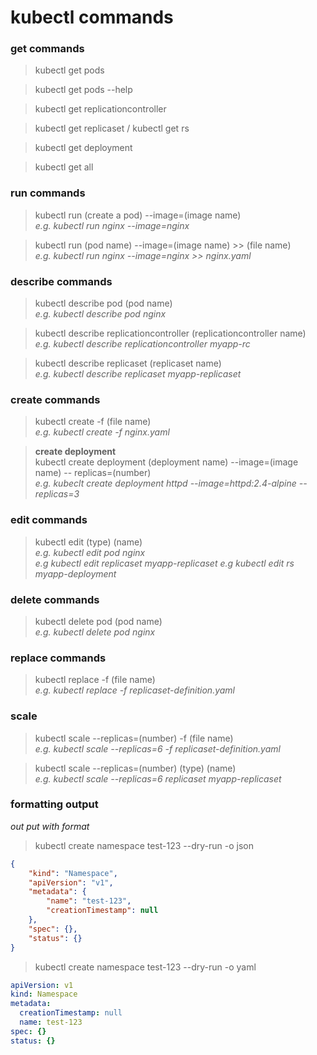# kubectl commands


### get commands
> kubectl get pods

> kubectl get pods --help

> kubectl get replicationcontroller

> kubectl get replicaset / kubectl get rs

> kubectl get deployment

> kubectl get all

### run commands
> kubectl run (create a pod) --image=(image name) </br>
*e.g. kubectl run nginx --image=nginx*

> kubectl run (pod name) --image=(image name) >> (file name) </br>
*e.g. kubectl run nginx --image=nginx >> nginx.yaml*

### describe commands
> kubectl describe pod (pod name) </br>
*e.g. kubectl describe pod nginx*

> kubectl describe replicationcontroller (replicationcontroller name) </br>
*e.g. kubectl describe replicationcontroller myapp-rc*

> kubectl describe replicaset (replicaset name) </br>
*e.g. kubectl describe replicaset myapp-replicaset*

### create commands
> kubectl create -f (file name) </br> 
*e.g. kubectl create -f nginx.yaml*

> **create deployment** </br>
> kubectl create deployment (deployment name) --image=(image name) -- replicas=(number)</br>
*e.g. kubeclt create deployment httpd --image=httpd:2.4-alpine --replicas=3*


### edit commands
> kubectl edit (type) (name) </br>
*e.g. kubectl edit pod nginx </br>*
*e.g kubectl edit replicaset myapp-replicaset*
*e.g kubectl edit rs myapp-deployment*
### delete commands
> kubectl delete pod (pod name) </br>
*e.g. kubectl delete pod nginx*


### replace commands
> kubectl replace -f (file name) </br>
*e.g. kubectl replace -f replicaset-definition.yaml*


### scale
> kubectl scale --replicas=(number) -f (file name) </br>
*e.g. kubectl scale --replicas=6 -f replicaset-definition.yaml*

> kubectl scale --replicas=(number) (type) (name) </br>
*e.g. kubectl scale --replicas=6 replicaset myapp-replicaset*



### formatting output
*out put with format*
> kubectl create namespace test-123 --dry-run -o json
```json
{
    "kind": "Namespace",
    "apiVersion": "v1",
    "metadata": {
        "name": "test-123",
        "creationTimestamp": null
    },
    "spec": {},
    "status": {}
}
```

> kubectl create namespace test-123 --dry-run -o yaml
```yaml
apiVersion: v1
kind: Namespace
metadata:
  creationTimestamp: null
  name: test-123
spec: {}
status: {}
```